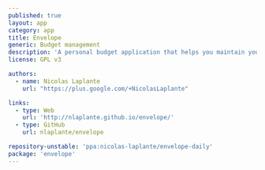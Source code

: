 ```yaml
---
published: true
layout: app
category: app
title: Envelope
generic: Budget management
description: 'A personal budget application that helps you maintain your personal budget by using the tried-and-true envelope system. You designate spending categories (envelopes) and distribute your monthly income into them.'
license: GPL v3

authors: 
  - name: Nicolas Laplante
    url: "https://plus.google.com/+NicolasLaplante"

links:
  - type: Web
    url: 'http://nlaplante.github.io/envelope/'
  - type: GitHub
    url: nlaplante/envelope

repository-unstable: 'ppa:nicolas-laplante/envelope-daily'
package: 'envelope'
---
```

